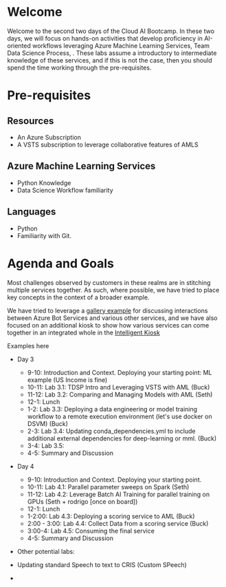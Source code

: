 # Welcome

Welcome to the second two days of the Cloud AI Bootcamp. In these two days, we will focus on hands-on activities that develop proficiency in AI-oriented workflows leveraging Azure Machine Learning Services, Team Data Science Process, . These labs assume a introductory to intermediate knowledge of these services, and if this is not the case, then you should spend the time working through the pre-requisites.

# Pre-requisites

## Resources

- An Azure Subscription
- A VSTS subscription to leverage collaborative features of AMLS

 ## Azure Machine Learning Services

- Python Knowledge
- Data Science Workflow familiarity

 ## 

 ## Languages

- Python
- Familiarity with Git.

# Agenda and Goals

Most challenges observed by customers in these realms are in stitching multiple services together. As such, where possible, we have tried to place key concepts in the context of a broader example. 

We have tried to leverage a [gallery example](https://github.com/Azure/cortana-intelligence-interactive-voice-response-bot) for discussing interactions between Azure Bot Services and various other services, and we have also focused on an additional  kiosk to show how various services can come together in an integrated whole in the [Intelligent Kiosk](https://github.com/Microsoft/Cognitive-Samples-IntelligentKiosk)

Examples here

- Day 3
  - 9-10: Introduction and Context. Deploying your starting point: ML example (US Income is fine)
  - 10-11: Lab 3.1: TDSP Intro and Leveraging VSTS with AML (Buck)
  - 11-12: Lab 3.2: Comparing and Managing Models with AML (Seth)
  - 12-1: Lunch
  - 1-2: Lab 3.3: Deploying a data engineering or model training workflow to a remote execution environment (let's use docker on DSVM) (Buck)
  - 2-3: Lab 3.4: Updating conda_dependencies.yml to include additional external dependencies for deep-learning or mml. (Buck)
  - 3-4: Lab 3.5: 
  - 4-5: Summary and Discussion
- Day 4 
  - 9-10: Introduction and Context. Deploying your starting point.
  - 10-11: Lab 4.1: Parallel parameter sweeps on Spark (Seth)
  - 11-12: Lab 4.2: Leverage Batch AI Training for parallel training on GPUs (Seth + rodrigo [once on board])
  - 12-1: Lunch
  - 1-2:00: Lab 4.3: Deploying a scoring service to AML (Buck)
  - 2:00 - 3:00: Lab 4.4: Collect Data from a scoring service (Buck)
  - 3:00-4: Lab 4.5:  Consuming the final service
  - 4-5: Summary and Discussion


- Other potential labs:
- Updating standard Speech to text to CRIS (Custom SPeech)
- 